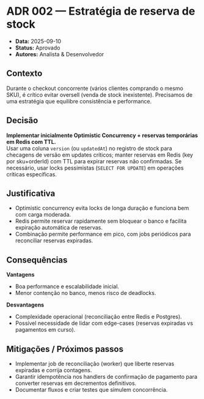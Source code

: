 # ADR 002 — Estratégia de reserva de stock

- **Data:** 2025-09-10  
- **Status:** Aprovado  
- **Autores:** Analista & Desenvolvedor

## Contexto
Durante o checkout concorrente (vários clientes comprando o mesmo SKU), é crítico evitar oversell (venda de stock inexistente). Precisamos de uma estratégia que equilibre consistência e performance.

## Decisão
**Implementar inicialmente Optimistic Concurrency + reservas temporárias em Redis com TTL.**  
Usar uma coluna `version` (ou `updatedAt`) no registro de stock para checagens de versão em updates críticos; manter reservas em Redis (key por sku+orderId) com TTL para expirar reservas não confirmadas. Se necessário, usar locks pessimistas (`SELECT FOR UPDATE`) em operações críticas específicas.

## Justificativa
- Optimistic concurrency evita locks de longa duração e funciona bem com carga moderada.  
- Redis permite reservar rapidamente sem bloquear o banco e facilita expiração automática de reservas.  
- Combinação permite performance em pico, com jobs periódicos para reconciliar reservas expiradas.

## Consequências
**Vantagens**
- Boa performance e escalabilidade inicial.  
- Menor contenção no banco, menos risco de deadlocks.

**Desvantagens**
- Complexidade operacional (reconciliação entre Redis e Postgres).  
- Possível necessidade de lidar com edge-cases (reservas expiradas vs pagamentos em curso).

## Mitigações / Próximos passos
- Implementar job de reconciliação (worker) que liberte reservas expiradas e corrija contagens.  
- Garantir idempotência nos handlers de confirmação de pagamento para converter reservas em decrementos definitivos.  
- Documentar fluxos e criar testes que simulem concorrência.
